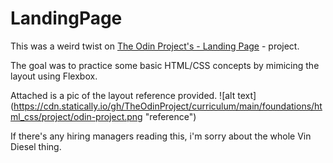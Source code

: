 # LandingPage

This was a weird twist on [The Odin Project's - Landing Page](https://www.theodinproject.com/paths/foundations/courses/foundations/lessons/landing-page) - project. 

The goal was to practice some basic HTML/CSS concepts by mimicing the layout using Flexbox.

Attached is a pic of the layout reference provided.
![alt text] (https://cdn.statically.io/gh/TheOdinProject/curriculum/main/foundations/html_css/project/odin-project.png "reference")

If there's any hiring managers reading this, i'm sorry about the whole Vin Diesel thing.
